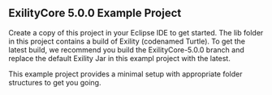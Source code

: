 ExilityCore 5.0.0 Example Project
--------------------------------------
Create a copy of this project in your Eclipse IDE to get started.
The lib folder in this project contains a build of Exility (codenamed Turtle). To get the latest build, we recommend you build the ExilityCore-5.0.0 branch and replace the default Exility Jar in this exampl project with the latest.

This example project provides a minimal setup with appropriate folder structures to get you going.